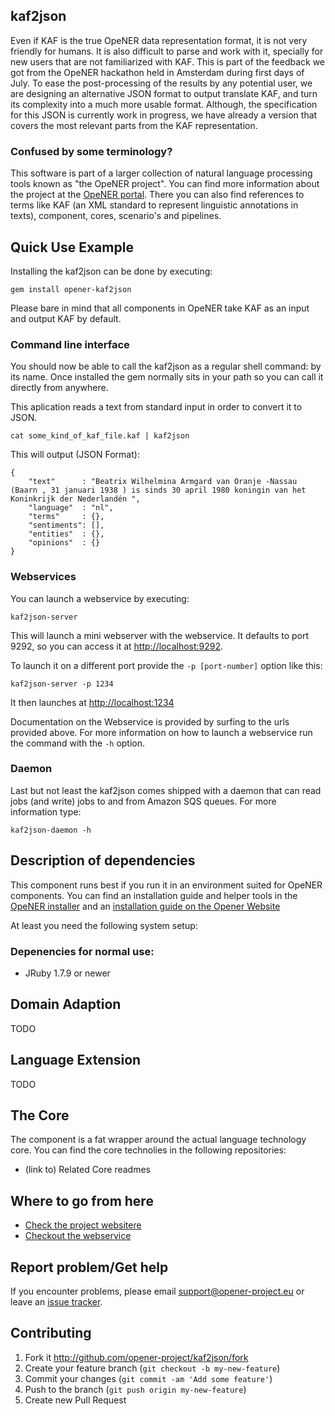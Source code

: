 kaf2json
------------

Even if KAF is the true OpeNER data representation format, it is not very friendly for humans. It is also difficult to parse and work with it, specially for new users that are not familiarized with KAF.
This is part of the feedback we got from the OpeNER hackathon held in Amsterdam during first days of July.
To ease the post-processing of the results by any potential user, we are designing an alternative JSON format to output translate KAF, and turn its complexity into a much more usable format.
Although, the specification for this JSON is currently work in progress, we have already a version that covers the most relevant parts from the KAF representation.

### Confused by some terminology?

This software is part of a larger collection of natural language processing
tools known as "the OpeNER project". You can find more information about the
project at the [OpeNER portal](http://opener-project.github.io). There you can
also find references to terms like KAF (an XML standard to represent linguistic
annotations in texts), component, cores, scenario's and pipelines.

Quick Use Example
-----------------

Installing the kaf2json can be done by executing:

    gem install opener-kaf2json

Please bare in mind that all components in OpeNER take KAF as an input and
output KAF by default.

### Command line interface

You should now be able to call the kaf2json as a regular shell
command: by its name. Once installed the gem normally sits in your path so you can call it directly from anywhere.

This aplication reads a text from standard input in order to convert it to JSON.

    cat some_kind_of_kaf_file.kaf | kaf2json


This will output (JSON Format):

```
{
	"text"      : "Beatrix Wilhelmina Armgard van Oranje -Nassau (Baarn , 31 januari 1938 ) is sinds 30 april 1980 koningin van het Koninkrijk der Nederlandén ",
	"language"  : "nl",
	"terms"     : {},
	"sentiments": [],
	"entities"  : {},
	"opinions"  : {}
}
```

### Webservices

You can launch a webservice by executing:

    kaf2json-server

This will launch a mini webserver with the webservice. It defaults to port 9292,
so you can access it at <http://localhost:9292>.

To launch it on a different port provide the `-p [port-number]` option like
this:

    kaf2json-server -p 1234

It then launches at <http://localhost:1234>

Documentation on the Webservice is provided by surfing to the urls provided
above. For more information on how to launch a webservice run the command with
the ```-h``` option.


### Daemon

Last but not least the kaf2json comes shipped with a daemon that
can read jobs (and write) jobs to and from Amazon SQS queues. For more
information type:

    kaf2json-daemon -h


Description of dependencies
---------------------------

This component runs best if you run it in an environment suited for OpeNER
components. You can find an installation guide and helper tools in the [OpeNER installer](https://github.com/opener-project/opener-installer) and an
[installation guide on the Opener Website](http://opener-project.github.io/getting-started/how-to/local-installation.html)

At least you need the following system setup:

### Depenencies for normal use:

* JRuby 1.7.9 or newer

Domain Adaption
---------------

  TODO

Language Extension
------------------

  TODO

The Core
--------

The component is a fat wrapper around the actual language technology core. You
can find the core technolies in the following repositories:

* (link to) Related Core readmes

Where to go from here
---------------------

* [Check the project websitere](http://opener-project.github.io)
* [Checkout the webservice](http://opener.olery.com/kaf2json)

Report problem/Get help
-----------------------

If you encounter problems, please email support@opener-project.eu or leave an
[issue tracker](https://github.com/opener-project/kaf2json/issues).


Contributing
------------

1. Fork it <http://github.com/opener-project/kaf2json/fork>
2. Create your feature branch (`git checkout -b my-new-feature`)
3. Commit your changes (`git commit -am 'Add some feature'`)
4. Push to the branch (`git push origin my-new-feature`)
5. Create new Pull Request
